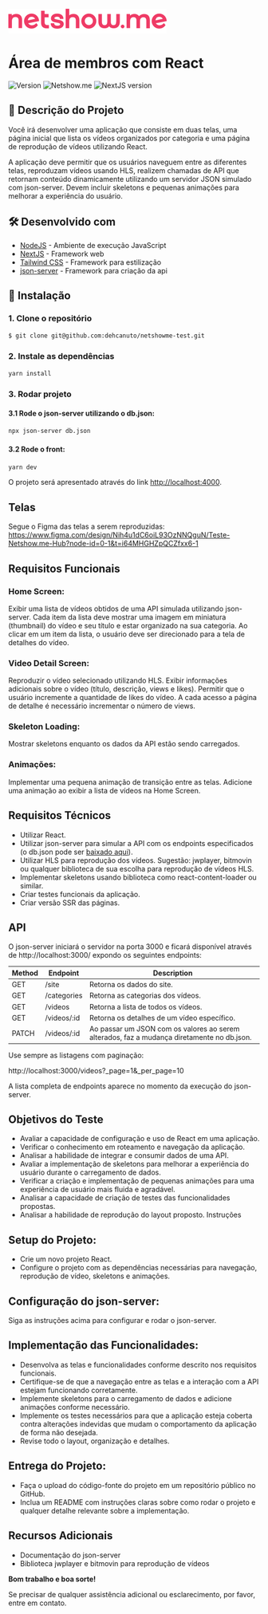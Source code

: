 ![Netshow.me](.github/netshowme-logo.svg)

# Área de membros com React

![Version](https://img.shields.io/badge/1.0.0-beta?label=version)
![Netshow.me](https://img.shields.io/badge/powered_by-Netshow.me-EF3B66)
![NextJS version](https://img.shields.io/badge/NextJS-15.0.1-black?style=flat-square&logo=next.js&logoColor=white)

## 📖 Descrição do Projeto

Você irá desenvolver uma aplicação que consiste em duas telas, uma página inicial que lista os vídeos organizados por categoria e uma página de reprodução de vídeos utilizando React.

A aplicação deve permitir que os usuários naveguem entre as diferentes telas, reproduzam vídeos usando HLS, realizem chamadas de API que retornam conteúdo dinamicamente utilizando um servidor JSON simulado com json-server. Devem incluir skeletons e pequenas animações para melhorar a experiência do usuário.

## 🛠️ Desenvolvido com

*  [NodeJS](https://nodejs.org/en/docs/) - Ambiente de execução JavaScript
*  [NextJS](https://nextjs.org/docs) - Framework web
*  [Tailwind CSS](https://tailwindcss.com/docs) - Framework para estilização
*  [json-server](https://github.com/typicode/json-server) - Framework para criação da api

## 🚀 Instalação

### 1. Clone o repositório

```bash
$ git clone git@github.com:dehcanuto/netshowme-test.git
```

### 2. Instale as dependências

```bash
yarn install
```

### 3. Rodar projeto

#### 3.1 Rode o json-server utilizando o db.json:

```bash
npx json-server db.json
```

#### 3.2 Rode o front:

```bash
yarn dev
```

O projeto será apresentado através do link [http://localhost:4000](http://localhost:4000).

## Telas

Segue o Figma das telas a serem reproduzidas: https://www.figma.com/design/Nih4u1dC6oiL93OzNNQguN/Teste-Netshow.me-Hub?node-id=0-1&t=i64MHGHZpQCZfxx6-1

## Requisitos Funcionais

### Home Screen:

Exibir uma lista de vídeos obtidos de uma API simulada utilizando json-server.
Cada item da lista deve mostrar uma imagem em miniatura (thumbnail) do vídeo e seu título e estar organizado na sua categoria.
Ao clicar em um item da lista, o usuário deve ser direcionado para a tela de detalhes do vídeo.

### Video Detail Screen:

Reproduzir o vídeo selecionado utilizando HLS.
Exibir informações adicionais sobre o vídeo (título, descrição, views e likes).
Permitir que o usuário incremente a quantidade de likes do vídeo.
A cada acesso a página de detalhe é necessário incrementar o número de views.

### Skeleton Loading:

Mostrar skeletons enquanto os dados da API estão sendo carregados.

### Animações:

Implementar uma pequena animação de transição entre as telas.
Adicione uma animação ao exibir a lista de vídeos na Home Screen.

## Requisitos Técnicos
- Utilizar React.
- Utilizar json-server para simular a API com os endpoints especificados (o db.json pode ser [baixado aqui](https://drive.google.com/file/d/131Dgf_RTnF1idZQd-vb7-hQjWHIc9Vij/view?usp=drive_link)).
- Utilizar HLS para reprodução dos vídeos. Sugestão: jwplayer, bitmovin ou qualquer biblioteca de sua escolha para reprodução de vídeos HLS.
- Implementar skeletons usando biblioteca como react-content-loader ou similar.
- Criar testes funcionais da aplicação.
- Criar versão SSR das páginas.

## API

O json-server iniciará o servidor na porta 3000 e ficará disponível através de http://localhost:3000/ 
expondo os seguintes endpoints:

|  Method | Endpoint    | Description |
| ------- | ----------- | ----------- |
|   GET   | /site       | Retorna os dados do site. |
|   GET   | /categories | Retorna as categorias dos vídeos. |
|   GET   | /videos     | Retorna a lista de todos os vídeos. |
|   GET   | /videos/:id | Retorna os detalhes de um vídeo específico. |
|  PATCH  | /videos/:id | Ao passar um JSON com os valores ao serem alterados, faz a mudança diretamente no db.json. |

Use sempre as listagens com paginação:

http://localhost:3000/videos?_page=1&_per_page=10

A lista completa de endpoints aparece no momento da execução do json-server.

## Objetivos do Teste

- Avaliar a capacidade de configuração e uso de React em uma aplicação.
- Verificar o conhecimento em roteamento e navegação da aplicação.
- Analisar a habilidade de integrar e consumir dados de uma API.
- Avaliar a implementação de skeletons para melhorar a experiência do usuário durante o carregamento de dados.
- Verificar a criação e implementação de pequenas animações para uma experiência de usuário mais fluida e agradável.
- Analisar a capacidade de criação de testes das funcionalidades propostas.
- Analisar a habilidade de reprodução do layout proposto.
Instruções

## Setup do Projeto:

- Crie um novo projeto React.
- Configure o projeto com as dependências necessárias para navegação, reprodução de vídeo, skeletons e animações.

## Configuração do json-server:

Siga as instruções acima para configurar e rodar o json-server.

## Implementação das Funcionalidades:

- Desenvolva as telas e funcionalidades conforme descrito nos requisitos funcionais.
- Certifique-se de que a navegação entre as telas e a interação com a API estejam funcionando corretamente.
- Implemente skeletons para o carregamento de dados e adicione animações conforme necessário.
- Implemente os testes necessários para que a aplicação esteja coberta contra alterações indevidas que mudam o comportamento da aplicação de forma não desejada.
- Revise todo o layout, organização e detalhes.

## Entrega do Projeto:

- Faça o upload do código-fonte do projeto em um repositório público no GitHub.
- Inclua um README com instruções claras sobre como rodar o projeto e qualquer detalhe relevante sobre a implementação.

## Recursos Adicionais
- Documentação do json-server
- Biblioteca jwplayer e bitmovin para reprodução de vídeos

**Bom trabalho e boa sorte!**

Se precisar de qualquer assistência adicional ou esclarecimento, por favor, entre em contato.